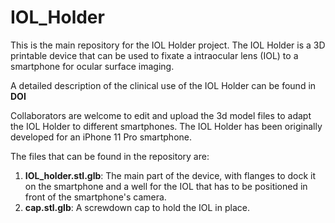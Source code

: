 # IOL_Holder

This is the main repository for the IOL Holder project.
The IOL Holder is a 3D printable device that can be used to fixate a intraocular lens (IOL) to a smartphone for ocular surface imaging.

A detailed description of the clinical use of the IOL Holder can be found in __DOI__

Collaborators are welcome to edit and upload the 3d model files to adapt the IOL Holder to different smartphones.
The IOL Holder has been originally developed for an iPhone 11 Pro smartphone.

The files that can be found in the repository are:

1. **IOL_holder.stl.glb**: The main part of the device, with flanges to dock it on the smartphone and a well for the IOL that has to be positioned in front of the smartphone's camera.
2. **cap.stl.glb**: A screwdown cap to hold the IOL in place.
